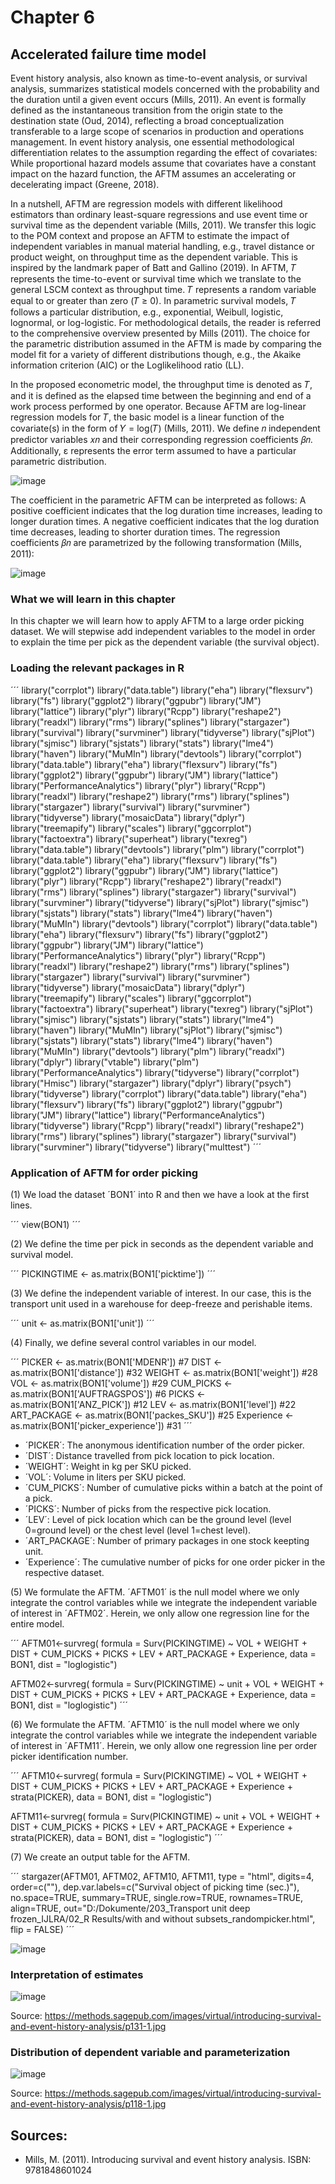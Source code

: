 # Chapter 6
## Accelerated failure time model

Event history analysis, also known as time-to-event analysis, or survival analysis, summarizes statistical models concerned with the probability and the duration until a given event occurs (Mills, 2011). An event is formally defined as the instantaneous transition from the origin state to the destination state (Oud, 2014), reflecting a broad conceptualization transferable to a large scope of scenarios in production and operations management. In event history analysis, one essential methodological differentiation relates to the assumption regarding the effect of covariates: While proportional hazard models assume that covariates have a constant impact on the hazard function, the AFTM assumes an accelerating or decelerating impact (Greene, 2018). 

In a nutshell, AFTM are regression models with different likelihood estimators than ordinary least-square regressions and use event time or survival time as the dependent variable (Mills, 2011). We transfer this logic to the POM context and propose an AFTM to estimate the impact of independent variables in manual material handling, e.g., travel distance or product weight, on throughput time as the dependent variable. This is inspired by the landmark paper of Batt and Gallino (2019). In AFTM, 𝑇 represents the time-to-event or survival time which we translate to the general LSCM context as throughput time. 𝑇 represents a random variable equal to or greater than zero (𝑇 ≥ 0). In parametric survival models, 𝑇 follows a particular distribution, e.g., exponential, Weibull, logistic, lognormal, or log-logistic. For methodological details, the reader is referred to the comprehensive overview presented by Mills (2011). The choice for the parametric distribution assumed in the AFTM is made by comparing the model fit for a variety of different distributions though, e.g., the Akaike information criterion (AIC) or the Loglikelihood ratio (LL).

In the proposed econometric model, the throughput time is denoted as 𝑇, and it is defined as the elapsed time between the beginning and end of a work process performed by one operator. Because AFTM are log-linear regression models for 𝑇, the basic model is a linear function of the covariate(s) in the form of 𝑌 = log(𝑇) (Mills, 2011). We define 𝑛 independent predictor variables 𝑥𝑛 and their corresponding regression coefficients 𝛽𝑛. Additionally, ε represents the error term assumed to have a particular parametric distribution.

![image](https://user-images.githubusercontent.com/102478331/160792364-bdc89611-7956-45a4-98c2-706477453cbc.png)

The coefficient in the parametric AFTM can be interpreted as follows: A positive coefficient indicates that the log duration time increases, leading to longer duration
times. A negative coefficient indicates that the log duration time decreases, leading to shorter duration times. The regression coefficients 𝛽𝑛 are parametrized by the following transformation (Mills, 2011):

![image](https://user-images.githubusercontent.com/102478331/160792418-e03da2f3-f2ec-41cf-b95a-5acffca498db.png)

### What we will learn in this chapter

In this chapter we will learn how to apply AFTM to a large order picking dataset. We will stepwise add independent variables to the model in order to explain the time per pick as the dependent variable (the survival object).

### Loading the relevant packages in R

´´´
library("corrplot")
library("data.table")
library("eha")
library("flexsurv")
library("fs")
library("ggplot2")
library("ggpubr")
library("JM")
library("lattice")
library("plyr")
library("Rcpp")
library("reshape2")
library("readxl")
library("rms")
library("splines")
library("stargazer")
library("survival")
library("survminer")
library("tidyverse")
library("sjPlot")
library("sjmisc")
library("sjstats")
library("stats")
library("lme4")
library("haven")
library("MuMIn")
library("devtools")
library("corrplot")
library("data.table")
library("eha")
library("flexsurv")
library("fs")
library("ggplot2")
library("ggpubr")
library("JM")
library("lattice")
library("PerformanceAnalytics")
library("plyr")
library("Rcpp")
library("readxl")
library("reshape2")
library("rms")
library("splines")
library("stargazer")
library("survival")
library("survminer")
library("tidyverse")
library("mosaicData")
library("dplyr")
library("treemapify")
library("scales")
library("ggcorrplot")
library("factoextra")
library("superheat")
library("texreg")
library("data.table")
library("devtools")
library("plm")
library("corrplot")
library("data.table")
library("eha")
library("flexsurv")
library("fs")
library("ggplot2")
library("ggpubr")
library("JM")
library("lattice")
library("plyr")
library("Rcpp")
library("reshape2")
library("readxl")
library("rms")
library("splines")
library("stargazer")
library("survival")
library("survminer")
library("tidyverse")
library("sjPlot")
library("sjmisc")
library("sjstats")
library("stats")
library("lme4")
library("haven")
library("MuMIn")
library("devtools")
library("corrplot")
library("data.table")
library("eha")
library("flexsurv")
library("fs")
library("ggplot2")
library("ggpubr")
library("JM")
library("lattice")
library("PerformanceAnalytics")
library("plyr")
library("Rcpp")
library("readxl")
library("reshape2")
library("rms")
library("splines")
library("stargazer")
library("survival")
library("survminer")
library("tidyverse")
library("mosaicData")
library("dplyr")
library("treemapify")
library("scales")
library("ggcorrplot")
library("factoextra")
library("superheat")
library("texreg")
library("sjPlot")
library("sjmisc")
library("sjstats")
library("stats")
library("lme4")
library("haven")
library("MuMIn")
library("sjPlot")
library("sjmisc")
library("sjstats")
library("stats")
library("lme4")
library("haven")
library("MuMIn")
library("devtools")
library("plm")
library("readxl")
library("dplyr")
library("vtable")
library("plm")
library("PerformanceAnalytics")
library("tidyverse")
library("corrplot")
library("Hmisc")
library("stargazer")
library("dplyr")
library("psych")
library("tidyverse")
library("corrplot")
library("data.table")
library("eha")
library("flexsurv")
library("fs")
library("ggplot2")
library("ggpubr")
library("JM")
library("lattice")
library("PerformanceAnalytics")
library("tidyverse")
library("Rcpp")
library("readxl")
library("reshape2")
library("rms")
library("splines")
library("stargazer")
library("survival")
library("survminer")
library("tidyverse")
library("multtest")
´´´

### Application of AFTM for order picking

(1) We load the dataset ´BON1´ into R and then we have a look at the first lines. 

´´´
view(BON1)
´´´

(2) We define the time per pick in seconds as the dependent variable and survival model.

´´´
PICKINGTIME <- as.matrix(BON1['picktime']) 
´´´

(3) We define the independent variable of interest. In our case, this is the transport unit used in a warehouse for deep-freeze and perishable items.

´´´
unit <- as.matrix(BON1['unit']) 
´´´

(4) Finally, we define several control variables in our model.

´´´
PICKER       <- as.matrix(BON1['MDENR'])                #7
DIST         <- as.matrix(BON1['distance'])             #32
WEIGHT       <- as.matrix(BON1['weight'])               #28
VOL          <- as.matrix(BON1['volume'])               #29
CUM_PICKS    <- as.matrix(BON1['AUFTRAGSPOS'])          #6
PICKS        <- as.matrix(BON1['ANZ_PICK'])             #12
LEV          <- as.matrix(BON1['level'])                #22
ART_PACKAGE  <- as.matrix(BON1['packes_SKU'])           #25
Experience   <- as.matrix(BON1['picker_experience'])    #31
´´´

- ´PICKER´: The anonymous identification number of the order picker.
- ´DIST´: Distance travelled from pick location to pick location.
- ´WEIGHT´: Weight in kg per SKU picked.
- ´VOL´: Volume in liters per SKU picked.
- ´CUM_PICKS´: Number of cumulative picks within a batch at the point of a pick.
- ´PICKS´: Number of picks from the respective pick location.
- ´LEV´: Level of pick location which can be the ground level (level 0=ground level) or the chest level (level 1=chest level).
- ´ART_PACKAGE´: Number of primary packages in one stock keepting unit.
- ´Experience´: The cumulative number of picks for one order picker in the respective dataset.

(5) We formulate the AFTM. ´AFTM01´ is the null model where we only integrate the control variables while we integrate the independent variable of interest in ´AFTM02´. Herein, we only allow one regression line for the entire model.

´´´
AFTM01<-survreg(
  formula = Surv(PICKINGTIME) ~  VOL + WEIGHT + DIST + CUM_PICKS + PICKS + LEV + ART_PACKAGE + Experience, 
  data = BON1, 
  dist = "loglogistic")

AFTM02<-survreg(
  formula = Surv(PICKINGTIME) ~  unit + VOL + WEIGHT + DIST + CUM_PICKS + PICKS + LEV + ART_PACKAGE + Experience, 
  data = BON1, 
  dist = "loglogistic")
´´´

(6) We formulate the AFTM. ´AFTM10´ is the null model where we only integrate the control variables while we integrate the independent variable of interest in ´AFTM11´. Herein, we only allow one regression line per order picker identification number.

´´´
AFTM10<-survreg(
  formula = Surv(PICKINGTIME) ~  VOL + WEIGHT + DIST + CUM_PICKS + PICKS + LEV + ART_PACKAGE + Experience + strata(PICKER), 
  data = BON1, 
  dist = "loglogistic")

AFTM11<-survreg(
  formula = Surv(PICKINGTIME) ~  unit + VOL + WEIGHT + DIST + CUM_PICKS + PICKS + LEV + ART_PACKAGE + Experience + strata(PICKER), 
  data = BON1, 
  dist = "loglogistic")
´´´

(7) We create an output table for the AFTM. 

´´´
stargazer(AFTM01, AFTM02, AFTM10, AFTM11,
          type = "html", 
          digits=4,
          order=c(""),
          dep.var.labels=c("Survival object of picking time (sec.)"),
          no.space=TRUE,
          summary=TRUE,
          single.row=TRUE,
          rownames=TRUE,
          align=TRUE,
          out="D:/Dokumente/203_Transport unit deep frozen_IJLRA/02_R Results/with and without subsets_randompicker.html",
          flip = FALSE)
´´´

![image](https://user-images.githubusercontent.com/102478331/160859649-64780352-0de8-4791-849b-a53f92da50a2.png)


### Interpretation of estimates

![image](https://user-images.githubusercontent.com/102478331/160800944-7c47428e-6fc9-48df-8666-924f1ae74621.png)

Source: https://methods.sagepub.com/images/virtual/introducing-survival-and-event-history-analysis/p131-1.jpg

### Distribution of dependent variable and parameterization

![image](https://user-images.githubusercontent.com/102478331/160793098-6e3c0564-41fb-40bc-afe2-54a0f369e56c.png)

Source: https://methods.sagepub.com/images/virtual/introducing-survival-and-event-history-analysis/p118-1.jpg

## Sources:
- Mills, M. (2011). Introducing survival and event history analysis. ISBN: 9781848601024
